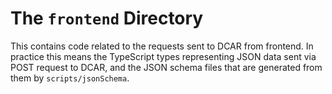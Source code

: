 # The `frontend` Directory

This contains code related to the requests sent to DCAR from frontend. In practice this means the TypeScript types representing JSON data sent via POST request to DCAR, and the JSON schema files that are generated from them by `scripts/jsonSchema`.
